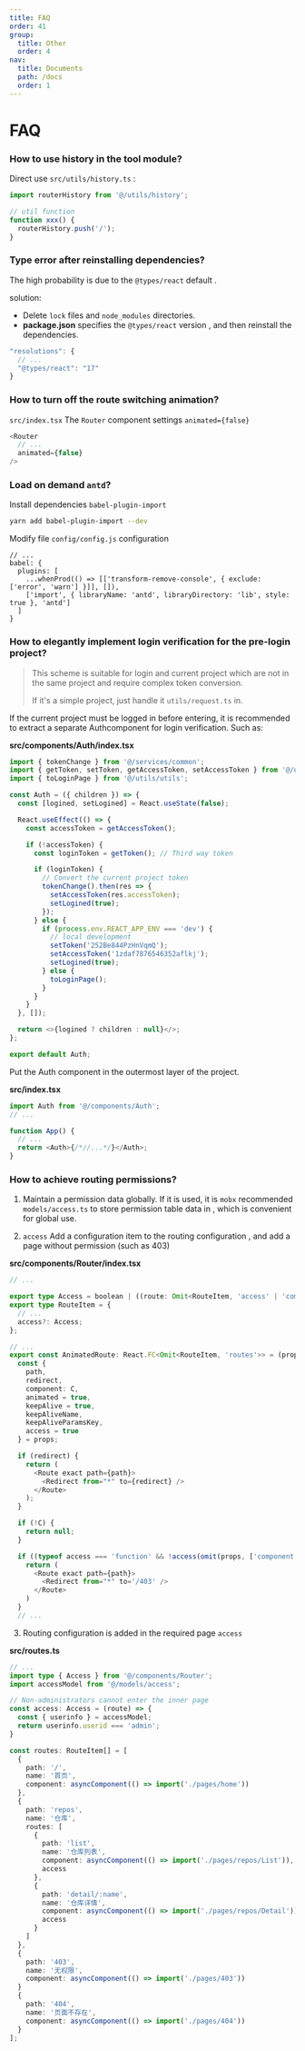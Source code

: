 ```yaml
---
title: FAQ
order: 41
group:
  title: Other
  order: 4
nav:
  title: Documents
  path: /docs
  order: 1
---
```


# FAQ

### How to use history in the tool module?

Direct use `src/utils/history.ts` :

```typescript
import routerHistory from '@/utils/history';

// util function
function xxx() {
  routerHistory.push('/');
}
```

### Type error after reinstalling dependencies?

The high probability is due to the `@types/react` default .

solution:

- Delete `lock` files and `node_modules` directories.
- **package.json** specifies the `@types/react` version , and then reinstall the dependencies.

```typescript
"resolutions": {
  // ...
  "@types/react": "17"
}
```

### How to turn off the route switching animation?

`src/index.tsx` The `Router` component settings `animated={false}`

```typescript
<Router
  // ...
  animated={false}
/>
```

### Load on demand `antd`?

Install dependencies `babel-plugin-import`

```bash
yarn add babel-plugin-import --dev
```

Modify file `config/config.js` configuration

```
// ...
babel: {
  plugins: [
    ...whenProd(() => [['transform-remove-console', { exclude: ['error', 'warn'] }]], []),
    ['import', { libraryName: 'antd', libraryDirectory: 'lib', style: true }, 'antd']
  ]
}
```

### How to elegantly implement login verification for the pre-login project?

> This scheme is suitable for login and current project which are not in the same project and require complex token conversion.
>
> If it's a simple project, just handle it `utils/request.ts` in.

If the current project must be logged in before entering, it is recommended to extract a separate Authcomponent for login verification. Such as:

**src/components/Auth/index.tsx**

```typescript
import { tokenChange } from '@/services/common';
import { getToken, setToken, getAccessToken, setAccessToken } from '@/utils/tokenStorage';
import { toLoginPage } from '@/utils/utils';

const Auth = ({ children }) => {
  const [logined, setLogined] = React.useState(false);

  React.useEffect(() => {
    const accessToken = getAccessToken();

    if (!accessToken) {
      const loginToken = getToken(); // Third way token

      if (loginToken) {
        // Convert the current project token
        tokenChange().then(res => {
          setAccessToken(res.accessToken);
          setLogined(true);
        });
      } else {
        if (process.env.REACT_APP_ENV === 'dev') {
          // local development
          setToken('252Be844PzHnVqmQ');
          setAccessToken('1zdaf7876546352aflkj');
          setLogined(true);
        } else {
          toLoginPage();
        }
      }
    }
  }, []);

  return <>{logined ? children : null}</>;
};

export default Auth;
```

Put the Auth component in the outermost layer of the project.

**src/index.tsx**

```typescript
import Auth from '@/components/Auth';
// ...

function App() {
  // ...
  return <Auth>{/*//...*/}</Auth>;
}
```

### How to achieve routing permissions?

1. Maintain a permission data globally. If it is used, it is `mobx` recommended `models/access.ts` to store permission table data in , which is convenient for global use.

2. `access` Add a configuration item to the routing configuration , and add a page without permission (such as 403)

**src/components/Router/index.tsx**

```typescript
// ...

export type Access = boolean | ((route: Omit<RouteItem, 'access' | 'component'>) => boolean);
export type RouteItem = {
  // ...
  access?: Access;
};

// ...
export const AnimatedRoute: React.FC<Omit<RouteItem, 'routes'>> = (props) => {
  const {
    path,
    redirect,
    component: C,
    animated = true,
    keepAlive = true,
    keepAliveName,
    keepAliveParamsKey,
    access = true
  } = props;

  if (redirect) {
    return (
      <Route exact path={path}>
        <Redirect from="*" to={redirect} />
      </Route>
    );
  }

  if (!C) {
    return null;
  }

  if ((typeof access === 'function' && !access(omit(props, ['component', 'access']))) || !access) {
    return (
      <Route exact path={path}>
        <Redirect from="*" to='/403' />
      </Route>
    )
  }
  // ...
```

3. Routing configuration is added in the required page `access`

**src/routes.ts**

```typescript
// ...
import type { Access } from '@/components/Router';
import accessModel from '@/models/access';

// Non-administrators cannot enter the inner page
const access: Access = (route) => {
  const { userinfo } = accessModel;
  return userinfo.userid === 'admin';
}

const routes: RouteItem[] = [
  {
    path: '/',
    name: '首页',
    component: asyncComponent(() => import('./pages/home'))
  },
  {
    path: 'repos',
    name: '仓库',
    routes: [
      {
        path: 'list',
        name: '仓库列表',
        component: asyncComponent(() => import('./pages/repos/List')),
        access
      },
      {
        path: 'detail/:name',
        name: '仓库详情',
        component: asyncComponent(() => import('./pages/repos/Detail')),
        access
      }
    ]
  },
  {
    path: '403',
    name: '无权限',
    component: asyncComponent(() => import('./pages/403'))
  }
  {
    path: '404',
    name: '页面不存在',
    component: asyncComponent(() => import('./pages/404'))
  }
];
```
